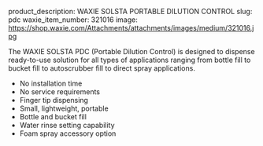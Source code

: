 product_description: WAXIE SOLSTA PORTABLE DILUTION CONTROL
slug: pdc
waxie_item_number: 321016
image: https://shop.waxie.com/Attachments/attachments/images/medium/321016.jpg

The WAXIE SOLSTA PDC (Portable Dilution Control) is designed to dispense ready-to-use solution for all types of applications ranging from bottle fill to bucket fill to autoscrubber fill to direct spray applications. 

- No installation time
- No service requirements
- Finger tip dispensing
- Small, lightweight, portable
- Bottle and bucket fill
- Water rinse setting capability
- Foam spray accessory option
